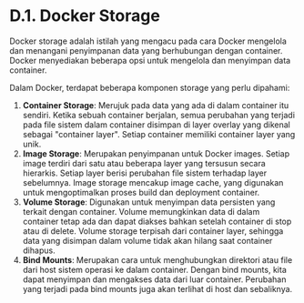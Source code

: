 # D.1. Docker Storage

Docker storage adalah istilah yang mengacu pada cara Docker mengelola dan menangani penyimpanan data yang berhubungan dengan container. Docker menyediakan beberapa opsi untuk mengelola dan menyimpan data container.

Dalam Docker, terdapat beberapa komponen storage yang perlu dipahami:

1. **Container Storage**: Merujuk pada data yang ada di dalam container itu sendiri. Ketika sebuah container berjalan, semua perubahan yang terjadi pada file sistem dalam container disimpan di layer overlay yang dikenal sebagai "container layer". Setiap container memiliki container layer yang unik.
2. **Image Storage**: Merupakan penyimpanan untuk Docker images. Setiap image terdiri dari satu atau beberapa layer yang tersusun secara hierarkis. Setiap layer berisi perubahan file sistem terhadap layer sebelumnya. Image storage mencakup image cache, yang digunakan untuk mengoptimalkan proses build dan deployment container.
3. **Volume Storage**: Digunakan untuk menyimpan data persisten yang terkait dengan container. Volume memungkinkan data di dalam container tetap ada dan dapat diakses bahkan setelah container di stop atau di delete. Volume storage terpisah dari container layer, sehingga data yang disimpan dalam volume tidak akan hilang saat container dihapus.
4. **Bind Mounts**: Merupakan cara untuk menghubungkan direktori atau file dari host sistem operasi ke dalam container. Dengan bind mounts, kita dapat menyimpan dan mengakses data dari luar container. Perubahan yang terjadi pada bind mounts juga akan terlihat di host dan sebaliknya.